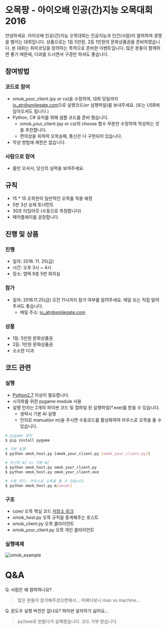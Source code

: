 # 오목팡 - 아이오배 인공(간)지능 오목대회 2016
안녕하세요. 아이오배 인공(간)지능 오목대회는 인공지능과 인간(사람)이 참여하여 경쟁을 벌이는 대회입니다. 상품으로는 1등 5만원, 2등 1만원의 문화상품권을 준비하였습니다. 본 대회는 취미코딩을 장려하는 목적으로 준비한 이벤트입니다. 많은 분들이 함께하면 좋기 때문에, 다과를 드시면서 구경만 하셔도 좋습니다.


## 참여방법
### 코드로 참여
- omok_your_client.(py or cs)을 수정하여, 대회 당일까지 [io_atr@smilegate.com](mailto:io_atr@smilegate.com)으로 실행코드(or 실행파일)를 보내주세요. (또는 USB에 담아오셔도 됩니다.)
- Python, C# 유저를 위해 샘플 코드를 준비 했습니다.
    - omok_your_client.(py or cs)의 choose 함수 부분만 수정하여 작성하는 것을 추천합니다.
    - 편의성을 위하여 오목승패, 통신은 다 구현되어 있습니다.
- 작성 방법에 제한은 없습니다.

### 사람으로 참여
- 몸만 오셔서, 당신의 실력을 보여주세요.


## 규칙
- 15 * 15 오목판의 일반적인 오목룰 적용 예정
- 5판 3선 승제 토너먼트
- 30초 타임아웃 (수동으로 측정합니다)
- 페어플레이를 권장합니다

## 진행 및 상품
### 진행
- 일자: 2016. 11. 25(금)
- 시간: 오후 3시 ~ 4시
- 장소: 엠텍 9층 5번 회의실

### 참가
- 일자: 2016.11.25(금) 오전 11시까지 참가 여부를 알려주세요. 메일 또는 직접 알려주셔도 좋습니다.
    - 메일 주소: [io_atr@smilegate.com](mailto:io_atr@smilegate.com)

### 상품
- 1등: 5만원 문화상품권
- 2등: 1만원 문화상품권
- 소소한 다과


## 코드 관련
### 실행
- [Python2.7](https://www.python.org/downloads/) 이상이 필요합니다.
- 시각화를 위한 pygame module 사용
- 실행 인자는 2개의 파이썬 코드 및 컴파일 된 실행파일(*.exe)를 받을 수 있습니다.
  - 생략시 기본 AI 실행
  - 인자로 manual(or m)을 주시면 수동모드를 활성화하여 마우스로 오목을 둘 수 있습니다.

```bash
# pygame 설치
$ pip install pygame

# 기본 실행
$ python omok_host.py [omok_your_client.py [omok_your_client.py]]

# 자신의 AI vs 기본 AI
$ python omok_host.py omok_your_client.py
$ python omok_host.py omok_your_client.exe

# 수동 모드: 마우스로 오목을 둘 수 있습니다.
$ python omok_host.py m[anual]
```

### 구조
- core/ 오목 핵심 코드 [저장소 링크](https://github.com/ioatr/omok)
- omok_host.py 오목 규칙을 중계해주는 호스트
- omok_client.py 오목 클라이언트
- omok_your_client.py 오목 개인 클라이언트

### 실행예제
![omok_example](https://cloud.githubusercontent.com/assets/760514/20297318/4d463e2e-ab53-11e6-8762-ab7219dc978d.gif)


# Q&A
Q. 사람은 왜 참여하나요?
> 많은 분들이 참가해주셨으면해서... 어쩌다보니 man vs machine...

Q. 윈도우 실행 버전은 없나요? 파이썬 설치하기 싫어요...
> py2exe로 만들다가 실패했습니다. 코드 기부 받습니다.
